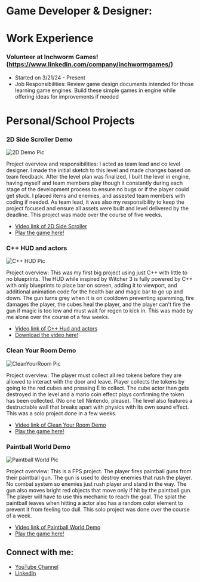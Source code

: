 <h1>Game Developer & Designer:</h1>

<h1>Work Experience</h1>

### Volunteer at Inchworm Games!(https://www.linkedin.com/company/inchwormgames/)
- Started on 3/21/24 - Present
- Job Responsibilities: Review game design documents intended for those learning game engines. Build these simple games in engine while offering ideas for improvements if needed

<h1> Personal/School Projects </h1>

### 2D Side Scroller Demo

![2D Demo Pic](https://github.com/MichaelMcCardell/MichaelMcCardell.github.io/assets/159820419/154941dd-7fa3-4b83-8b6a-da34ad6d42bd)

Project overview and responsibilities: I acted as team lead and co level designer. I made the initial sketch to this level and made changes based on team feedback. After the level plan was finalized,
I built the level in engine, having myself and team members play though it constantly during each stage of the development process to ensure no bugs or if the player could get stuck. I placed items and enemies, and assested
team members with coding if needed. As team lead, it was also my responsibility to keep the project focused and ensure all assets were built and level delivered by the deadline. This project was made over the course of five weeks.
- [Video link of 2D Side Scroller](https://www.youtube.com/watch?v=KP_exP3hImA&t=7s&ab_channel=MichaelMcCardell)
- [Play the game here!](https://michael-mccardell.itch.io/2d-demo)
  
### C++ HUD and actors  

![C++ HUD Pic](https://github.com/MichaelMcCardell/MichaelMcCardell.github.io/assets/159820419/56f549d8-c603-4844-8d5a-15f8581bf492)

Project overview: This was my first big project using just C++ with little to no blueprints. The HUD while inspired by Witcher 3 is fully powered by C++ with only blueprints to place bar on screen, adding it to viewport, and additional animation
code for the health bar and magic bar to go up and down. The gun turns grey when it is on cooldown preventing spamming, fire damages the player, the cubes heal the player, and the player can't fire the gun if magic is too low and must wait for regen to kick in. This was made by me alone over the course of a few weeks.
- [Video link of C++ Hud and actors](https://www.youtube.com/watch?v=n6VMrL1VW34&ab_channel=MichaelMcCardell)
- [Download the video here!](https://michael-mccardell.itch.io/hud-systems-demo)

### Clean Your Room Demo

![CleanYourRoom Pic](https://github.com/MichaelMcCardell/MichaelMcCardell.github.io/assets/159820419/3815cb30-1ac9-4970-9c1d-c80e9255e5b5)

Project overview: The player must collect all red tokens before they are allowed to interact with the door and leave. Player collects the tokens by going to the red cubes and pressing E to collect. The cube actor then gets destroyed
in the level and a mario coin effect plays confirming the token has been collected. (No one tell Nintendo, please). The level also features a destructable wall that breaks apart with physics with its own sound effect. This was a solo project done in a few weeks.
- [Video link of Clean Your Room Demo](https://www.youtube.com/watch?v=oBb7NASvZ_0&ab_channel=MichaelMcCardell)
- [Play the game here!](https://michael-mccardell.itch.io/item-collector)
  
### Paintball World Demo 

![Paintball World Pic](https://github.com/MichaelMcCardell/MichaelMcCardell.github.io/assets/159820419/52d5cbc2-f24a-4658-b4c8-03d8100a0ac3)

Project overview: This is a FPS project. The player fires paintball guns from their paintball gun. The gun is used to destroy enemies that rush the player. No combat system so enemies just rush player and stand in the way. The gun also moves bright red objects that move 
only if hit by the paintball gun. The player will have to use this mechanic to reach the goal. The splat the paintball leaves when hitting a actor also has a random color element to prevent it from feeling too dull. This solo project was done over the course of a week.
- [Video link of Paintball World Demo](https://www.youtube.com/watch?v=wZSvrv_0dvc&ab_channel=MichaelMcCardell)
- [Play the game here!](https://michael-mccardell.itch.io/paintball-demo)

<h2>  Connect with me:</h2>

- [YouTube Channel](https://www.youtube.com/channel/UCa9EKmvJXg4BZbcPRzUDkvg)
- [LinkedIn](https://www.linkedin.com/in/michael-mccardell-964955246/)
